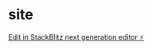 # site

[Edit in StackBlitz next generation editor ⚡️](https://stackblitz.com/~/github.com/AgilizaMais/site)